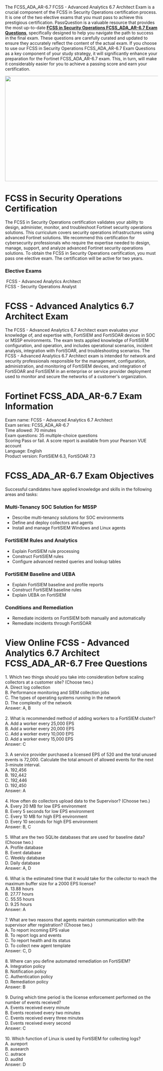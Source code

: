<p>The FCSS_ADA_AR-6.7 FCSS - Advanced Analytics 6.7 Architect Exam is a crucial component of the FCSS in Security Operations certification process. It is one of the two elective exams that you must pass to achieve this prestigious certification. PassQuestion is a valuable resource that provides the most up-to-date <strong><a href="https://www.passquestion.com/fcss_ada_ar-6-7.html">FCSS in Security Operations FCSS_ADA_AR-6.7 Exam Questions</a></strong>, specifically designed to help you navigate the path to success in the final exam. These questions are carefully curated and updated to ensure they accurately reflect the content of the actual exam. If you choose to use our FCSS in Security Operations FCSS_ADA_AR-6.7 Exam Questions as a key component of your study strategy, it will significantly enhance your preparation for the Fortinet FCSS_ADA_AR-6.7 exam. This, in turn, will make it considerably easier for you to achieve a passing score and earn your certification.</p>

<p><img alt="" src="https://www.passquestion.com/uploads/pqcom/images/20240612/8604ef4332e1a1b1febfd512cc54845e.png" style="height:347px; width:618px" /></p>

<h1>FCSS in Security Operations Certification</h1>

<p>The FCSS in Security Operations certification validates your ability to design, administer, monitor, and troubleshoot Fortinet security operations solutions. This curriculum covers security operations infrastructures using advanced Fortinet solutions. We recommend this certification for cybersecurity professionals who require the expertise needed to design, manage, support, and analyze advanced Fortinet security operations solutions. To obtain the FCSS in Security Operations certification, you must pass one elective exam. The certification will be active for two years.</p>

<h3>Elective Exams&nbsp;&nbsp;</h3>

<p>&nbsp;FCSS - Advanced Analytics Architect&nbsp;<br />
FCSS - Security Operations Analyst</p>

<h1>FCSS - Advanced Analytics 6.7 Architect Exam</h1>

<p>The FCSS - Advanced Analytics 6.7 Architect exam evaluates your knowledge of, and expertise with, FortiSIEM and FortiSOAR devices in SOC or MSSP environments. The exam tests applied knowledge of FortiSIEM configuration, and operation, and includes operational scenarios, incident analysis, integration with FortiSOAR, and troubleshooting scenarios. The FCSS - Advanced Analytics 6.7 Architect exam is intended for network and security professionals responsible for the management, configuration, administration, and monitoring of FortiSIEM devices, and integration of FortiSOAR and FortiSIEM in an enterprise or service provider deployment used to monitor and secure the networks of a customer&#39;s organization.</p>

<h1>Fortinet FCSS_ADA_AR-6.7 Exam Information</h1>

<p>Exam name: FCSS - Advanced Analytics 6.7 Architect<br />
Exam series: FCSS_ADA_AR-6.7<br />
Time allowed: 70 minutes<br />
Exam questions: 35 multiple-choice questions<br />
Scoring Pass or fail. A score report is available from your Pearson VUE account<br />
Language: English<br />
Product version: FortiSIEM 6.3, FortiSOAR 7.3</p>

<h1>FCSS_ADA_AR-6.7 Exam Objectives</h1>

<p>Successful candidates have applied knowledge and skills in the following areas and tasks:</p>

<h3>Multi-Tenancy SOC Solution for MSSP</h3>

<ul>
	<li>Describe multi-tenancy solutions for SOC environments</li>
	<li>Define and deploy collectors and agents</li>
	<li>Install and manage FortiSIEM Windows and Linux agents</li>
</ul>

<h3>FortiSIEM Rules and Analytics</h3>

<ul>
	<li>Explain FortiSIEM rule processing</li>
	<li>Construct FortiSIEM rules</li>
	<li>Configure advanced nested queries and lookup tables</li>
</ul>

<h3>FortiSIEM Baseline and UEBA</h3>

<ul>
	<li>Explain FortiSIEM baseline and profile reports</li>
	<li>Construct FortiSIEM baseline rules</li>
	<li>Explain UEBA on FortiSIEM</li>
</ul>

<h3>Conditions and Remediation</h3>

<ul>
	<li>Remediate incidents on FortiSIEM both manually and automatically</li>
	<li>Remediate incidents through FortiSOAR</li>
</ul>

<h1>View Online FCSS - Advanced Analytics 6.7 Architect FCSS_ADA_AR-6.7 Free Questions</h1>

<p>1. Which two things should you take into consideration before scaling collectors at a customer site? (Choose two.)<br />
A. Direct log collection<br />
B. Performance monitoring and SIEM collection jobs<br />
C. The types of operating systems running in the network<br />
D. The complexity of the network<br />
Answer: A, B<br />
&nbsp;<br />
2. What is recommended method of adding workers to a FortiSIEM cluster?<br />
A. Add a worker every 25,000 EPS<br />
B. Add a worker every 20,000 EPS<br />
C. Add a worker every 10,000 EPS<br />
D. Add a worker every 15,000 EPS<br />
Answer: C<br />
&nbsp;<br />
3. A service provider purchased a licensed EPS of 520 and the total unused events is 72,000. Calculate the total amount of allowed events for the next 3-minute interval.<br />
A. 192,456<br />
B. 192,442<br />
C. 192,446<br />
D. 192,450<br />
Answer: A<br />
&nbsp;<br />
4. How often do collectors upload data to the Supervisor? (Choose two.)<br />
A. Every 20 MB for low EPS environment<br />
B. Every 5 seconds for low EPS environment<br />
C. Every 10 MB for high EPS environment<br />
D. Every 10 seconds for high EPS environment<br />
Answer: B, C<br />
&nbsp;<br />
5. What are the two SQLite databases that are used for baseline data? (Choose two.)<br />
A. Profile database<br />
B. Event database<br />
C. Weekly database<br />
D. Daily database<br />
Answer: A, D<br />
&nbsp;<br />
6. What is the estimated time that it would take for the collector to reach the maximum buffer size for a 2000 EPS license?<br />
A. 13.88 hours<br />
B. 27.77 hours<br />
C. 55.55 hours<br />
D. 9.25 hours<br />
Answer: A<br />
&nbsp;<br />
7. What are two reasons that agents maintain communication with the supervisor after registration? (Choose two.)<br />
A. To report incoming EPS value<br />
B. To report logs and events<br />
C. To report health and its status<br />
D. To collect new agent template<br />
Answer: C, D<br />
&nbsp;<br />
8. Where can you define automated remediation on FortiSIEM?<br />
A. Integration policy<br />
B. Notification policy<br />
C. Authentication policy<br />
D. Remediation policy<br />
Answer: B<br />
&nbsp;<br />
9. During which time period is the license enforcement performed on the number of events received?<br />
A. Events received every minute<br />
B. Events received every two minutes<br />
C. Events received every three minutes<br />
D. Events received every second<br />
Answer: C<br />
&nbsp;<br />
10. Which function of Linux is used by FortiSIEM for collecting logs?<br />
A. aureport<br />
B. ausearch<br />
C. autrace<br />
D. auditd<br />
Answer: D</p>
